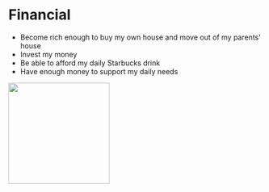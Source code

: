 # Financial
- Become rich enough to buy my own house and move out of my parents' house
- Invest my money
- Be able to afford my daily Starbucks drink
- Have enough money to support my daily needs

<img src="https://images.pexels.com/photos/9890979/pexels-photo-9890979.jpeg" height="200px"/>